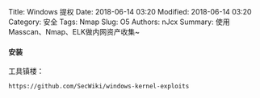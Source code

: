 Title: Windows 提权
Date: 2018-06-14 03:20
Modified: 2018-06-14 03:20
Category: 安全
Tags: Nmap
Slug: O5
Authors: nJcx
Summary: 使用Masscan、Nmap、ELK做内网资产收集~

#### 安装

工具镇楼：

```bash
https://github.com/SecWiki/windows-kernel-exploits

```
